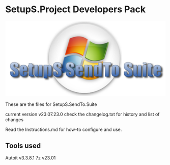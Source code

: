 
# SetupS.Project Developers Pack

![setups title](files/SetupS-title.png)

These are the files for SetupS.SendTo.Suite

current version v23.07.23.0
check the changelog.txt for history and list of changes

Read the Instructions.md for how-to configure and use.


## Tools used
Autoit v3.3.8.1
7z v23.01
